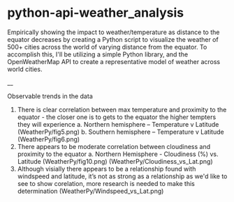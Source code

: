 # python-api-weather_analysis
Empirically showing the impact to weather/temperature as distance to the equator decreases by creating a Python script to visualize the weather of 500+ cities across the world of varying distance from the equator. To accomplish this, I'll be utilizing a simple Python library, and the OpenWeatherMap API to create a representative model of weather across world cities.

__

Observable trends in the data
1)	There is clear correlation between max temperature and proximity to the equator - the closer one is to gets to the equator the higher tempters they will experience
a.	Northern hemisphere – Temperature v Latitude
 (WeatherPy/fig5.png)
b.	Southern hemisphere – Temperature v Latitude
 (WeatherPy/fig6.png)
2)	There appears to be moderate correlation between cloudiness and proximity to the equator
a.	Northern Hemisphere - Cloudiness (%) vs. Latitude
 (WeatherPy/fig10.png)
 (WeatherPy/Cloudiness_vs_Lat.png)
3)	Although visially there appears to be a relationship found with windspeed and latitude, it’s not as strong as a relationship as we'd like to see to show corelation, more research is needed to make this determination
(WeatherPy/Windspeed_vs_Lat.png)
 
